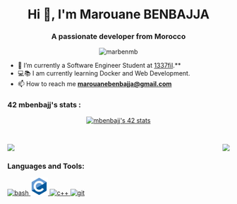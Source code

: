 <h1 align="center">Hi 👋, I'm Marouane BENBAJJA</h1>
<h3 align="center">A passionate developer from Morocco</h3>

<p align="center"> <img src="https://komarev.com/ghpvc/?username=marbenmb&label=Profile%20views&color=0e75b6&style=flat" alt="marbenmb" /> </p>

- 🌱 I’m currently a Software Engineer Student at [1337fil](https://1337.ma/).**
- 💻📚 I am currently learning Docker and Web Development.
- 📫 How to reach me **marouanebenbajja@gmail.com**

<h3 align="left">42 mbenbajj's stats :</h3>
<p align="left">
</p>

<p align="center"><a href="https://github.com/marbenMB"><img src="https://badge42.vercel.app/api/v2/cl2makpuv001109jnkfjm04up/stats?cursusId=21&coalitionId=74" alt="mbenbajj's 42 stats" /></a></p>
<br/>
<p align="left" display="block"><a href="https://github.com/marbenMB?tab=repositories">
 <img align="left" src="https://github-readme-stats.vercel.app/api?username=marbenMB&line_height=40&show_icons=true&theme=dark">
 </a></p>

<p align="right"><a href="https://github.com/marbenMB?tab=repositories">
  <img align="right" src="https://github-readme-stats.vercel.app/api/top-langs/?username=marbenMB&theme=dark"/>
</a></p>

</br>

<h3 align="left">Languages and Tools:</h3>
<p align="left"> <a href="https://www.gnu.org/software/bash/" target="_blank" rel="noreferrer"> <img src="https://www.vectorlogo.zone/logos/gnu_bash/gnu_bash-icon.svg" alt="bash" width="40" height="40"/> </a> <a href="https://www.cprogramming.com/" target="_blank" rel="noreferrer"> <img src="https://raw.githubusercontent.com/devicons/devicon/master/icons/c/c-original.svg" alt="c" width="40" height="40"/> </a> <a href="https://www.cprogramming.com/" target="_blank" rel="noreferrer"> <img src="[https://raw.githubusercontent.com/devicons/devicon/master/icons/c/c-original.svg](https://upload.wikimedia.org/wikipedia/commons/1/18/ISO_C%2B%2B_Logo.svg)" alt="c++" width="40" height="40"/> </a><a href="https://git-scm.com/" target="_blank" rel="noreferrer"> <img src="https://www.vectorlogo.zone/logos/git-scm/git-scm-icon.svg" alt="git" width="40" height="40"/> </a> </p>




<!---
marbenMB/marbenMB is a ✨ special ✨ repository because its `README.md` (this file) appears on your GitHub profile.
You can click the Preview link to take a look at your changes.
--->
